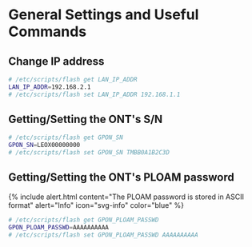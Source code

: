 # General Settings and Useful Commands

## Change IP address
```sh
# /etc/scripts/flash get LAN_IP_ADDR
LAN_IP_ADDR=192.168.2.1
# /etc/scripts/flash set LAN_IP_ADDR 192.168.1.1
 ```

## Getting/Setting the ONT's S/N
```sh
# /etc/scripts/flash get GPON_SN
GPON_SN=LEOX00000000
# /etc/scripts/flash set GPON_SN TMBB0A1B2C3D
```

## Getting/Setting the ONT's PLOAM password

{% include alert.html content="The PLOAM password is stored in ASCII format" alert="Info" icon="svg-info" color="blue" %}

```sh
# /etc/scripts/flash get GPON_PLOAM_PASSWD
GPON_PLOAM_PASSWD=AAAAAAAAAA
# /etc/scripts/flash set GPON_PLOAM_PASSWD AAAAAAAAAA
```